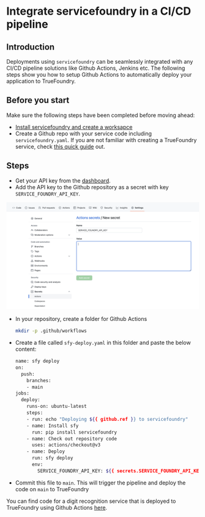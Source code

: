 # Integrate servicefoundry in a CI/CD pipeline

## Introduction
Deployments using `servicefoundry` can be seamlessly integrated with any CI/CD pipeline solutions like Github Actions, Jenkins etc. The following steps show you how to setup Github Actions to automatically deploy your application to TrueFoundry.

## Before you start
Make sure the following steps have been completed before moving ahead:
- [Install servicefoundry and create a worksapce](https://docs.truefoundry.com/servicefoundry/quick-start#install-servicefoundry-client-library)
- Create a Github repo with your service code including `servicefoundry.yaml`. If you are not familiar with creating a TrueFoundry service, check [this quick guide](../quickstart/fastapi-quickstart.md) out.


## Steps
- Get your API key from the [dashboard](https://app.truefoundry.com/settings).
- Add the API key to the Github repository as a secret with key `SERVICE_FOUNDRY_API_KEY`.
  
![Adding the secret](../../assets/github-actions.png)

- In your repository, create a folder for Github Actions
  ```bash
  mkdir -p .github/workflows
  ```
- Create a file called `sfy-deploy.yaml` in this folder and paste the below content:
  ```bash
  name: sfy deploy
  on:
    push:
      branches:
      - main
  jobs:
    deploy:
      runs-on: ubuntu-latest
      steps:
      - run: echo "Deploying ${{ github.ref }} to servicefoundry"
      - name: Install sfy
        run: pip install servicefoundry
      - name: Check out repository code
        uses: actions/checkout@v3
      - name: Deploy
        run: sfy deploy
        env:
          SERVICE_FOUNDRY_API_KEY: ${{ secrets.SERVICE_FOUNDRY_API_KEY }}
  ```
- Commit this file to `main`. This will trigger the pipeline and deploy the code on `main` to TrueFoundry

You can find code for a digit recognition service that is deployed to TrueFoundry using Github Actions [here](https://github.com/srihari-tf/mnist-truefoundry-example).